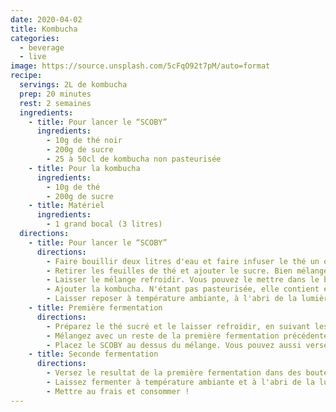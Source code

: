 ```yaml
---
date: 2020-04-02
title: Kombucha
categories:
  - beverage
  - live
image: https://source.unsplash.com/5cFqO92t7pM/auto=format
recipe:
  servings: 2L de kombucha
  prep: 20 minutes
  rest: 2 semaines
  ingredients:
    - title: Pour lancer le “SCOBY”
      ingredients:
        - 10g de thé noir
        - 200g de sucre
        - 25 à 50cl de kombucha non pasteurisée
    - title: Pour la kombucha
      ingredients:
        - 10g de thé
        - 200g de sucre
    - title: Matériel
      ingredients:
        - 1 grand bocal (3 litres)
  directions:
    - title: Pour lancer le “SCOBY”
      directions:
        - Faire bouillir deux litres d'eau et faire infuser le thé un quinzaine de minutes.
        - Retirer les feuilles de thé et ajouter le sucre. Bien mélanger pour que le sucre soit complètement dilué.
        - Laisser le mélange refroidir. Vous pouvez le mettre dans le bocal fermé pour éviter les risques de contamination.
        - Ajouter la kombucha. N'étant pas pasteurisée, elle contient encore les bactéries et levures nécessaires pour former un SCOBY.
        - Laisser reposer à température ambiante, à l'abri de la lumière directe, et couvert d'un linge, d'une étamine ou d'un mouchoir. Au bout d'une à trois semaines, une couche translucide va se former à la surface – c'est le SCOBY !
    - title: Première fermentation
      directions:
        - Préparez le thé sucré et le laisser refroidir, en suivant les instructions 1 à 3 de la préparation du SCOBY.
        - Mélangez avec un reste de la première fermentation précédente, ou avec une kombucha non pasteurisée si vous utilisez votre SCOBY pour la première fois.
        - Placez le SCOBY au dessus du mélange. Vous pouvez aussi verser le thé sucré directement dans le bocal de la fermentation précédente, sur le SCOBY si celui-ci est suffisemment mature (au bout de quelques semaines).
    - title: Seconde fermentation
      directions:
        - Versez le resultat de la première fermentation dans des bouteilles propre. Vous pouvez ajouter des fruits séchés ou du jus de fruit pour donner du goût (fleur d'hibiscus ou gingembre par exemple).
        - Laissez fermenter à température ambiante et à l'abri de la lumière pendant une semaine. La boisson va se charger en gaz carbonique et devenir pétillante.
        - Mettre au frais et consommer !
---
```

